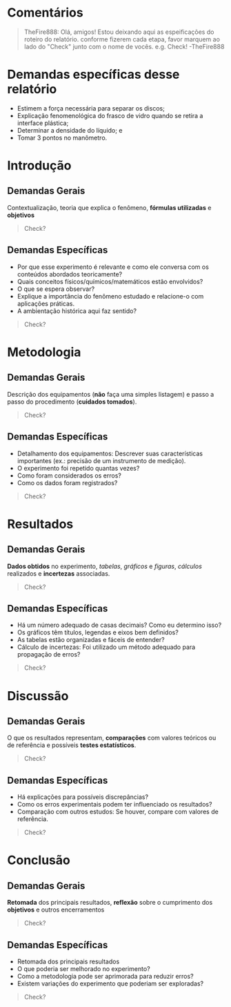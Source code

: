 # Comentários

> TheFire888: Olá, amigos! Estou deixando aqui as espeificações do roteiro do relatório.
> conforme fizerem cada etapa, favor marquem ao lado do "Check" junto com o nome de vocês.
> e.g. Check! -TheFire888

# Demandas específicas desse relatório

- Estimem a força necessária para separar os discos;
- Explicação fenomenológica do frasco de vidro quando se retira a interface plástica; 
- Determinar a densidade do líquido; e
- Tomar 3 pontos no manômetro.

# Introdução
## Demandas Gerais

Contextualização, teoria que explica o fenômeno, **fórmulas utilizadas** 
e **objetivos**

> Check?

## Demandas Específicas

- Por que esse experimento é relevante e como ele conversa com os conteúdos 
abordados teoricamente? 
- Quais conceitos físicos/químicos/matemáticos estão envolvidos? 
- O que se espera observar? 
- Explique a importância do fenômeno estudado e relacione-o com aplicações práticas. 
- A ambientação histórica aqui faz sentido? 

> Check?

# Metodologia
## Demandas Gerais

Descrição dos equipamentos (**não** faça uma simples listagem) e passo a passo do 
procedimento (**cuidados tomados**).

> Check?

## Demandas Específicas

- Detalhamento dos equipamentos: Descrever suas características importantes (ex.: precisão de um instrumento de medição). 
- O experimento foi repetido quantas vezes? 
- Como foram considerados os erros? 
- Como os dados foram registrados? 

> Check?

# Resultados
## Demandas Gerais

**Dados obtidos** no experimento, *tabelas*, *gráficos* e *figuras*, *cálculos*
realizados e **incertezas** associadas.

> Check?

## Demandas Específicas

- Há um número adequado de casas decimais? Como eu determino isso?
- Os gráficos têm títulos, legendas e eixos bem definidos?
- As tabelas estão organizadas e fáceis de entender? 
- Cálculo de incertezas: Foi utilizado um método adequado para propagação de erros?

> Check?

# Discussão
## Demandas Gerais

O que os resultados representam, **comparações** com valores teóricos ou de 
referência e possíveis **testes estatísticos**.

> Check? 

## Demandas Específicas

- Há explicações para possíveis discrepâncias?
- Como os erros experimentais podem ter influenciado os resultados?
- Comparação com outros estudos: Se houver, compare com valores de referência. 

> Check? 

# Conclusão
## Demandas Gerais

**Retomada** dos principais resultados, **reflexão** sobre o cumprimento dos 
**objetivos** e outros encerramentos

> Check? 

## Demandas Específicas

- Retomada dos principais resultados
- O que poderia ser melhorado no experimento?
- Como a metodologia pode ser aprimorada para reduzir erros? 
- Existem variações do experimento que poderiam ser exploradas? 

> Check? 
